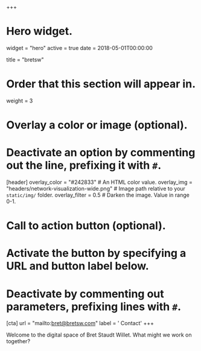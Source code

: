 +++
# Hero widget.
widget = "hero"
active = true
date = 2018-05-01T00:00:00

title = "bretsw"

# Order that this section will appear in.
weight = 3

# Overlay a color or image (optional).
#   Deactivate an option by commenting out the line, prefixing it with `#`.
[header]
  overlay_color = "#242833"  # An HTML color value.
  overlay_img = "headers/network-visualization-wide.png"  # Image path relative to your `static/img/` folder.
  overlay_filter = 0.5  # Darken the image. Value in range 0-1.

# Call to action button (optional).
#   Activate the button by specifying a URL and button label below.
#   Deactivate by commenting out parameters, prefixing lines with `#`.
[cta]
  url = "mailto:bret@bretsw.com"
  label = '<i class="fa fa-grav"></i> Contact'
+++

Welcome to the digital space of Bret Staudt Willet. What might we work on together?